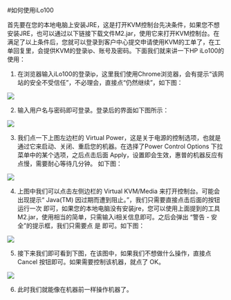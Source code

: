 <!-- --- tag: faq iLo100 独立服务器 -->
#如何使用iLo100

首先要在您的本地电脑上安装JRE，这是打开KVM控制台先决条件，如果您不想安装JRE，也可以通过以下链接下载文件M2.jar，使用它来打开KVM控制台。在满足了以上条件后，您就可以登录到客户中心提交申请使用KVM的工单了，在工单回复里，会提供KVM的登录ip、账号及密码。下面我们就来讲一下HP iLo100的使用：

1. 在浏览器输入iLo100的登录ip，这里我们使用Chrome浏览器，会有提示“该网站的安全不受信任”，不必理会，直接点“仍然继续”，如下图：

  ![](http://i1.51hosting.com/2014-03-13_14_48_iLo100_1.png)
  
2. 输入用户名与密码即可登录。登录后的界面如下图所示：

  ![](http://i1.51hosting.com/2014-03-13_14_49_iLo100_2.png)
  
3. 我们点一下上图左边栏的 Virtual Power，这是关于电源的控制选项，也就是通过它来启动、关闭、重启您的机器。在选择了Power Control Options 下拉菜单中的某个选项，之后点击后面 Apply，设置即会生效，惠普的机器反应有点慢，需要耐心等待几分钟。 如下图：
  
  ![](http://i1.51hosting.com/2014-03-13_14_50_iLo100_5.png)

4. 上图中我们可以点击左侧边栏的 Virtual KVM/Media 来打开控制台。可能会出现提示“
Java(TM) 因过期而遭到阻止。”，我们只需要直接点击后面的按钮 运行一次 即可，如果您的本地电脑没有安装jre，您可以使用上面提到的工具M2.jar，使用相当的简单，只需输入i相关信息即可。之后会弹出 “警告 - 安全”的提示框，我们只需要点 是 即可。如下图：

  ![](http://i1.51hosting.com/2014-03-13_14_51_iLo100_3.png)
  
5. 接下来我们即可看到下图，在该图中，如果我们不想做什么操作，直接点 Cancel 按钮即可。如果需要控制该机器，就点了 OK。
  
  ![](http://i1.51hosting.com/2014-03-13_14_52_iLo100_4.png)

6. 此时我们就能像在机器前一样操作机器了。